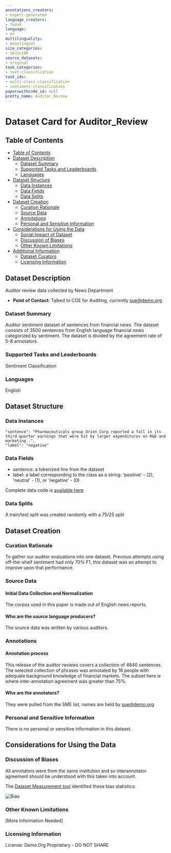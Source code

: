 ```yaml
---
annotations_creators:
- expert-generated
language_creators:
- found
language:
- en
multilinguality:
- monolingual
size_categories:
- 1K<n<10K
source_datasets:
- original
task_categories:
- text-classification
task_ids:
- multi-class-classification
- sentiment-classification
paperswithcode_id: null
pretty_name: Auditor_Review
---
```

# Dataset Card for Auditor_Review

## Table of Contents
- [Table of Contents](#table-of-contents)
- [Dataset Description](#dataset-description)
  - [Dataset Summary](#dataset-summary)
  - [Supported Tasks and Leaderboards](#supported-tasks-and-leaderboards)
  - [Languages](#languages)
- [Dataset Structure](#dataset-structure)
  - [Data Instances](#data-instances)
  - [Data Fields](#data-fields)
  - [Data Splits](#data-splits)
- [Dataset Creation](#dataset-creation)
  - [Curation Rationale](#curation-rationale)
  - [Source Data](#source-data)
  - [Annotations](#annotations)
  - [Personal and Sensitive Information](#personal-and-sensitive-information)
- [Considerations for Using the Data](#considerations-for-using-the-data)
  - [Social Impact of Dataset](#social-impact-of-dataset)
  - [Discussion of Biases](#discussion-of-biases)
  - [Other Known Limitations](#other-known-limitations)
- [Additional Information](#additional-information)
  - [Dataset Curators](#dataset-curators)
  - [Licensing Information](#licensing-information)

## Dataset Description
Auditor review data collected by News Department

- **Point of Contact:**
Talked to COE for Auditing, currently sue@demo.org

### Dataset Summary

Auditor sentiment dataset of sentences from financial news. The dataset consists of 3500 sentences from English language financial news categorized by sentiment. The dataset is divided by the agreement rate of 5-8 annotators.

### Supported Tasks and Leaderboards

Sentiment Classification

### Languages

English

## Dataset Structure

### Data Instances

```
"sentence": "Pharmaceuticals group Orion Corp reported a fall in its third-quarter earnings that were hit by larger expenditures on R&D and marketing .",
"label": "negative"
```

### Data Fields

- sentence: a tokenized line from the dataset
- label: a label corresponding to the class as a string: 'positive' - (2), 'neutral' - (1), or 'negative' - (0)  

Complete data code is [available here](https://www.datafiles.samhsa.gov/get-help/codebooks/what-codebook)

### Data Splits

A train/test split was created randomly with a 75/25 split

## Dataset Creation

### Curation Rationale

To gather our auditor evaluations into one dataset. Previous attempts using off-the-shelf sentiment had only 70% F1, this dataset was an attempt to improve upon that performance.

### Source Data

#### Initial Data Collection and Normalization

The corpus used in this paper is made out of English news reports.

#### Who are the source language producers?

The source data was written by various auditors.

### Annotations

#### Annotation process

This release of the auditor reviews covers a collection of 4840
sentences. The selected collection of phrases was annotated by 16 people with
adequate background knowledge of financial markets.  The subset here is where inter-annotation agreement was greater than 75%.

#### Who are the annotators?

They were pulled from the SME list, names are held by sue@demo.org

### Personal and Sensitive Information

There is no personal or sensitive information in this dataset.

## Considerations for Using the Data

### Discussion of Biases

All annotators were from the same institution and so interannotator agreement
should be understood with this taken into account.

The [Dataset Measurement tool](https://huggingface.co/spaces/huggingface/data-measurements-tool) identified these bias statistics:

![Bias](https://huggingface.co/datasets/demo-org/auditor_review/resolve/main/bias_stats.png)

### Other Known Limitations

[More Information Needed]

### Licensing Information

License: Demo.Org Proprietary - DO NOT SHARE